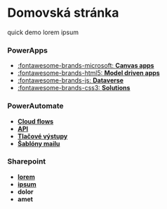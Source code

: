 # Domovská stránka

quick demo lorem ipsum

### PowerApps

<div class="grid cards" markdown>

- [:fontawesome-brands-microsoft: __Canvas apps__](CanvasApps.md)
- [:fontawesome-brands-html5: __Model driven apps__]()
- [:fontawesome-brands-js: __Dataverse__]()
- [:fontawesome-brands-css3: __Solutions__]()

</div>

### PowerAutomate

<div class="grid cards" markdown>

- [__Cloud flows__](CloudFlows.md)
- [__API__]()
- [__Tlačové výstupy__]()
- [__Šablóny mailu__]()

</div>

### Sharepoint

<div class="grid cards" markdown>

- [__lorem__]()
- [__ipsum__]()
- __dolor__
- __amet__

</div>
